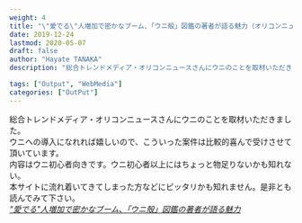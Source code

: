 ```yaml
---
weight: 4
title: "\"愛でる\"人増加で密かなブーム、「ウニ殻」図鑑の著者が語る魅力（オリコンニュース掲載）"
date: 2019-12-24
lastmod: 2020-05-07
draft: false
author: "Hayate TANAKA"
description: "総合トレンドメディア・オリコンニュースさんにウニのことを取材いただきました。"

tags: ["Output", "WebMedia"]
categories: ["OutPut"]
---
```


総合トレンドメディア・オリコンニュースさんにウニのことを取材いただきました。  
ウニへの導入になれれば嬉しいので、こういった案件は比較的喜んで受けさせて頂いています。  
内容はウニ初心者向きです。ウニ初心者以上にはちょっと物足りないかも知れない。  
本サイトに流れ着いてきてしまった方などにピッタリかも知れません。是非とも読んでみて下さい。  
[*"愛でる"人増加で密かなブーム、「ウニ殻」図鑑の著者が語る魅力*](https://www.oricon.co.jp/special/54065/)  

